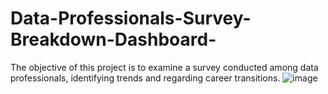 # Data-Professionals-Survey-Breakdown-Dashboard-
The objective of this project is to examine a survey conducted among data professionals, identifying trends and regarding career transitions.
![image](https://github.com/user-attachments/assets/dc0b23e2-555f-4e0a-9029-5e8f5ef145b1)
